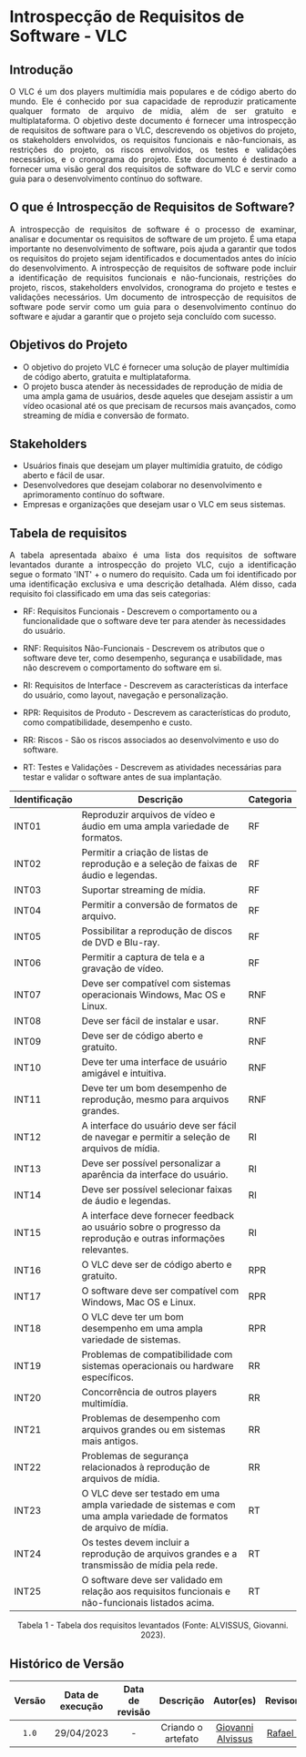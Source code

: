 # Introspecção de Requisitos de Software - VLC

## Introdução

<div style="text-align:justify;">
O VLC é um dos players multimídia mais populares e de código aberto do mundo. Ele é conhecido por sua capacidade de reproduzir praticamente qualquer formato de arquivo de mídia, além de ser gratuito e multiplataforma. O objetivo deste documento é fornecer uma introspecção de requisitos de software para o VLC, descrevendo os objetivos do projeto, os stakeholders envolvidos, os requisitos funcionais e não-funcionais, as restrições do projeto, os riscos envolvidos, os testes e validações necessários, e o cronograma do projeto. Este documento é destinado a fornecer uma visão geral dos requisitos de software do VLC e servir como guia para o desenvolvimento contínuo do software.
</div>


## O que é Introspecção de Requisitos de Software?

<div style="text-align:justify;">
A introspecção de requisitos de software é o processo de examinar, analisar e documentar os requisitos de software de um projeto. É uma etapa importante no desenvolvimento de software, pois ajuda a garantir que todos os requisitos do projeto sejam identificados e documentados antes do início do desenvolvimento. A introspecção de requisitos de software pode incluir a identificação de requisitos funcionais e não-funcionais, restrições do projeto, riscos, stakeholders envolvidos, cronograma do projeto e testes e validações necessários. Um documento de introspecção de requisitos de software pode servir como um guia para o desenvolvimento contínuo do software e ajudar a garantir que o projeto seja concluído com sucesso.
</div>

## Objetivos do Projeto
- O objetivo do projeto VLC é fornecer uma solução de player multimídia de código aberto, gratuita e multiplataforma.
- O projeto busca atender às necessidades de reprodução de mídia de uma ampla gama de usuários, desde aqueles que desejam assistir a um vídeo ocasional até os que precisam de recursos mais avançados, como streaming de mídia e conversão de formato.

## Stakeholders
- Usuários finais que desejam um player multimídia gratuito, de código aberto e fácil de usar.
- Desenvolvedores que desejam colaborar no desenvolvimento e aprimoramento contínuo do software.
- Empresas e organizações que desejam usar o VLC em seus sistemas.

## Tabela de requisitos

<div style="text-align:justify;">
A tabela apresentada abaixo é uma lista dos requisitos de software levantados durante a introspecção do projeto VLC, cujo a identificação segue o formato 'INT' + o numero do requisito. Cada um foi identificado por uma identificação exclusiva e uma descrição detalhada. Além disso, cada requisito foi classificado em uma das seis categorias:
</div>

- RF: Requisitos Funcionais - Descrevem o comportamento ou a funcionalidade que o software deve ter para atender às necessidades do usuário.

- RNF: Requisitos Não-Funcionais - Descrevem os atributos que o software deve ter, como desempenho, segurança e usabilidade, mas não descrevem o comportamento do software em si.

- RI: Requisitos de Interface - Descrevem as características da interface do usuário, como layout, navegação e personalização.

- RPR: Requisitos de Produto - Descrevem as características do produto, como compatibilidade, desempenho e custo.

- RR: Riscos - São os riscos associados ao desenvolvimento e uso do software.

- RT: Testes e Validações - Descrevem as atividades necessárias para testar e validar o software antes de sua implantação.

| Identificação | Descrição | Categoria |
| --- | --- | --- |
| INT01 | Reproduzir arquivos de vídeo e áudio em uma ampla variedade de formatos. | RF |
| INT02 | Permitir a criação de listas de reprodução e a seleção de faixas de áudio e legendas. | RF |
| INT03 | Suportar streaming de mídia. | RF |
| INT04 | Permitir a conversão de formatos de arquivo. | RF |
| INT05 | Possibilitar a reprodução de discos de DVD e Blu-ray. | RF |
| INT06 | Permitir a captura de tela e a gravação de vídeo. | RF |
| INT07 | Deve ser compatível com sistemas operacionais Windows, Mac OS e Linux. | RNF |
| INT08 | Deve ser fácil de instalar e usar. | RNF |
| INT09 | Deve ser de código aberto e gratuito. | RNF |
| INT10 | Deve ter uma interface de usuário amigável e intuitiva. | RNF |
| INT11 | Deve ter um bom desempenho de reprodução, mesmo para arquivos grandes. | RNF |
| INT12 | A interface do usuário deve ser fácil de navegar e permitir a seleção de arquivos de mídia. | RI |
| INT13 | Deve ser possível personalizar a aparência da interface do usuário. | RI |
| INT14 | Deve ser possível selecionar faixas de áudio e legendas. | RI |
| INT15 | A interface deve fornecer feedback ao usuário sobre o progresso da reprodução e outras informações relevantes. | RI |
| INT16 | O VLC deve ser de código aberto e gratuito. | RPR |
| INT17 | O software deve ser compatível com Windows, Mac OS e Linux. | RPR |
| INT18 | O VLC deve ter um bom desempenho em uma ampla variedade de sistemas. | RPR |
| INT19 | Problemas de compatibilidade com sistemas operacionais ou hardware específicos. | RR |
| INT20 | Concorrência de outros players multimídia. | RR |
| INT21 | Problemas de desempenho com arquivos grandes ou em sistemas mais antigos. | RR |
| INT22 | Problemas de segurança relacionados à reprodução de arquivos de mídia. | RR |
| INT23 | O VLC deve ser testado em uma ampla variedade de sistemas e com uma ampla variedade de formatos de arquivo de mídia. | RT |
| INT24 | Os testes devem incluir a reprodução de arquivos grandes e a transmissão de mídia pela rede. | RT |
| INT25 | O software deve ser validado em relação aos requisitos funcionais e não-funcionais listados acima. | RT |
<div style="text-align: center;"><p>Tabela 1 - Tabela dos requisitos levantados (Fonte: ALVISSUS, Giovanni. 2023).</p></div>

## Histórico de Versão

| Versão | Data de execução  | Data de revisão |  Descrição    | Autor(es)     |  Revisor(es)  |
| :----: | :---------------: | :-------------: | :-----------: | :-----------: | :-----------: |
| `1.0` | 29/04/2023 | - | Criando o artefato | [Giovanni Alvissus](https://github.com/giovanni1106) | [Rafael Bosi](https://github.com/StrangeUnit28) |
